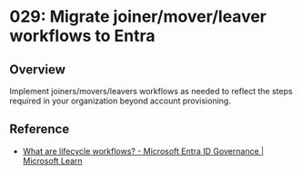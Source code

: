 # 029: Migrate joiner/mover/leaver workflows to Entra

## Overview

Implement joiners/movers/leavers workflows as needed to reflect the steps required in your organization beyond account provisioning. 

## Reference

* [What are lifecycle workflows? - Microsoft Entra ID Governance | Microsoft Learn](https://learn.microsoft.com/entra/id-governance/what-are-lifecycle-workflows)
